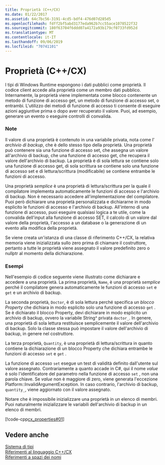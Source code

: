 ```yaml
---
title: Proprietà (C++/CX)
ms.date: 01/22/2017
ms.assetid: 64c7bc56-3191-4cd5-bdf4-476d07d285d5
ms.openlocfilehash: fdff2bf5abd3177eda962b7cc55ace1078522f32
ms.sourcegitcommit: 180f63704f6ddd07a4172a93b179cf0733fd952d
ms.translationtype: MT
ms.contentlocale: it-IT
ms.lasthandoff: 09/06/2019
ms.locfileid: "70741101"
---
```

# <a name="properties-ccx"></a>Proprietà (C++/CX)

I tipi di Windows Runtime espongono i dati pubblici come proprietà. Il codice client accede alla proprietà come un membro dati pubblico. Internamente, la proprietà viene implementata come blocco contenente un metodo di funzione di accesso get, un metodo di funzione di accesso set, o entrambi. L'utilizzo dei metodi di funzione di accesso ti consente di eseguire azioni aggiuntive prima o dopo aver recuperato il valore. Puoi, ad esempio, generare un evento o eseguire controlli di convalida.

### <a name="remarks"></a>Note

Il valore di una proprietà è contenuto in una variabile privata, nota come l' *archivio di backup*, che è dello stesso tipo della proprietà. Una proprietà può contenere sia una funzione di accesso set, che assegna un valore all'archivio di backup, che una funzione di accesso get, che recupera il valore dell'archivio di backup. La proprietà è di sola lettura se contiene solo una funzione di accesso get, di sola scrittura se contiene solo una funzione di accesso set e di lettura/scrittura (modificabile) se contiene entrambe le funzioni di accesso.

Una proprietà *semplice* è una proprietà di lettura/scrittura per la quale il compilatore implementa automaticamente le funzioni di accesso e l'archivio di backup. Non è necessario accedere all'implementazione del compilatore. Puoi però dichiarare una proprietà personalizzata e dichiararne in modo esplicito le funzioni di accesso e l'archivio di backup. All'interno di una funzione di accesso, puoi eseguire qualsiasi logica a te utile, come la convalida dell'input alla funzione di accesso SET, il calcolo di un valore dal valore della proprietà, l'accesso a un database o la generazione di un evento alla modifica della proprietà.

Se viene creata un'istanza di una classe di riferimento C++/CX, la relativa memoria viene inizializzata sullo zero prima di chiamare il costruttore, pertanto a tutte le proprietà viene assegnato il valore predefinito zero o nullptr al momento della dichiarazione.

### <a name="examples"></a>Esempi

Nell'esempio di codice seguente viene illustrato come dichiarare e accedere a una proprietà. La prima proprietà, `Name`, è una proprietà *semplice* perché il compilatore genera automaticamente le funzioni di accesso `set` e `get` e un archivio di backup.

La seconda proprietà, `Doctor`, è di sola lettura perché specifica un *blocco Property* che dichiara in modo esplicito solo una funzione di accesso `get` . Se è dichiarato il blocco Property, devi dichiarare in modo esplicito un archivio di backup, ovvero la variabile String^ privata `doctor_`. In genere, una proprietà di sola lettura restituisce semplicemente il valore dell'archivio di backup. Solo la classe stessa può impostare il valore dell'archivio di backup, in genere nel costruttore.

La terza proprietà, `Quantity`, è una proprietà di lettura/scrittura in quanto contiene la dichiarazione di un blocco Property che dichiara entrambe le funzioni di accesso `set` e `get` .

La funzione di accesso `set` esegue un test di validità definito dall'utente sul valore assegnato. Contrariamente a quanto accade in C#, qui il nome *value* è solo l'identificatore del parametro nella funzione di accesso `set` , non una parola chiave. Se *value* non è maggiore di zero, viene generata l'eccezione Platform::InvalidArgumentException. In caso contrario, l'archivio di backup, `quantity_`, viene aggiornato con il valore assegnato.

Notare che è impossibile inizializzare una proprietà in un elenco di membri. Puoi naturalmente inizializzare le variabili dell'archivio di backup in un elenco di membri.

[!code-cpp[cx_properties#01](../cppcx/codesnippet/CPP/cx_properties/class1.h#01)]

## <a name="see-also"></a>Vedere anche

[Sistema di tipi](../cppcx/type-system-c-cx.md)<br/>
[Riferimenti al linguaggio C++/CX](../cppcx/visual-c-language-reference-c-cx.md)<br/>
[Riferimenti a spazi dei nomi](../cppcx/namespaces-reference-c-cx.md)
